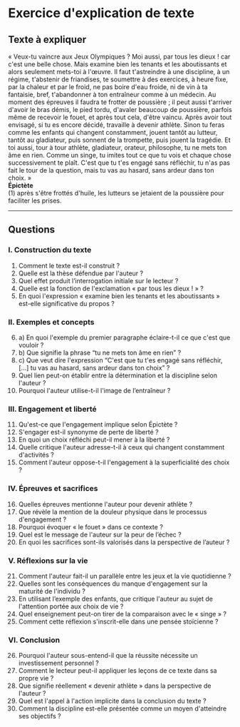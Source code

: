 # Exercice d'explication de texte

## Texte à expliquer
« Veux-tu vaincre aux Jeux Olympiques ? Moi aussi, par tous les dieux ! car c'est une belle chose. Mais examine bien les tenants et les aboutissants et alors seulement mets-toi à l'œuvre. Il faut t'astreindre à une discipline, à un régime, t'abstenir de friandises, te soumettre à des exercices, à heure fixe, par la chaleur et par le froid, ne pas boire d'eau froide, ni de vin à ta fantaisie, bref, t'abandonner à ton entraîneur comme à un médecin. Au moment des épreuves il faudra te frotter de poussière ; il peut aussi t'arriver d'avoir le bras démis, le pied tordu, d'avaler beaucoup de poussière, parfois même de recevoir le fouet, et après tout cela, d'être vaincu. Après avoir tout envisagé, si tu es encore décidé, travaille à devenir athlète. Sinon tu feras comme les enfants qui changent constamment, jouent tantôt au lutteur, tantôt au gladiateur, puis sonnent de la trompette, puis jouent la tragédie. Et toi aussi, tour à tour athlète, gladiateur, orateur, philosophe, tu ne mets ton âme en rien. Comme un singe, tu imites tout ce que tu vois et chaque chose successivement te plaît. C'est que tu t'es engagé sans réfléchir, tu n'as pas fait le tour de la question, mais tu vas au hasard, sans ardeur dans ton choix. »  
**Épictète**  
(1) après s'être frottés d'huile, les lutteurs se jetaient de la poussière pour faciliter les prises.

---

## Questions

### I. Construction du texte

1. Comment le texte est-il construit ?
2. Quelle est la thèse défendue par l'auteur ?
3. Quel effet produit l’interrogation initiale sur le lecteur ?
4. Quelle est la fonction de l'exclamation « par tous les dieux ! » ?
5. En quoi l'expression « examine bien les tenants et les aboutissants » est-elle significative du propos ?

### II. Exemples et concepts

6. a) En quoi l'exemple du premier paragraphe éclaire-t-il ce que c'est que vouloir ?
7. b) Que signifie la phrase “tu ne mets ton âme en rien” ?
8. c) Que veut dire l'expression “C'est que tu t'es engagé sans réfléchir, […] tu vas au hasard, sans ardeur dans ton choix” ?
9. Quel lien peut-on établir entre la détermination et la discipline selon l'auteur ?
10. Pourquoi l'auteur utilise-t-il l'image de l’entraîneur ?

### III. Engagement et liberté

11. Qu'est-ce que l'engagement implique selon Épictète ?
12. S'engager est-il synonyme de perte de liberté ?
13. En quoi un choix réfléchi peut-il mener à la liberté ?
14. Quelle critique l'auteur adresse-t-il à ceux qui changent constamment d'activités ?
15. Comment l'auteur oppose-t-il l'engagement à la superficialité des choix ?

### IV. Épreuves et sacrifices

16. Quelles épreuves mentionne l'auteur pour devenir athlète ?
17. Que révèle la mention de la douleur physique dans le processus d'engagement ?
18. Pourquoi évoquer « le fouet » dans ce contexte ?
19. Quel est le message de l'auteur sur la peur de l’échec ?
20. En quoi les sacrifices sont-ils valorisés dans la perspective de l’auteur ?

### V. Réflexions sur la vie

21. Comment l'auteur fait-il un parallèle entre les jeux et la vie quotidienne ?
22. Quelles sont les conséquences du manque d'engagement sur la maturité de l'individu ?
23. En utilisant l’exemple des enfants, que critique l'auteur au sujet de l'attention portée aux choix de vie ?
24. Quel enseignement peut-on tirer de la comparaison avec le « singe » ?
25. Comment cette réflexion s'inscrit-elle dans une pensée stoïcienne ?

### VI. Conclusion

26. Pourquoi l'auteur sous-entend-il que la réussite nécessite un investissement personnel ?
27. Comment le lecteur peut-il appliquer les leçons de ce texte dans sa propre vie ?
28. Que signifie réellement « devenir athlète » dans la perspective de l'auteur ?
29. Quel est l'appel à l'action implicite dans la conclusion du texte ?
30. Comment la discipline est-elle présentée comme un moyen d'atteindre ses objectifs ?